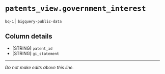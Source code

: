 # `patents_view.government_interest`
`bq-1` | `bigquery-public-data`

## Column details
* [STRING]    `patent_id`
* [STRING]    `gi_statement`

-------------------------------------------------------------------------------
*Do not make edits above this line.*
